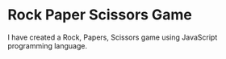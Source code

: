# Rock Paper Scissors Game
I have created a Rock, Papers, Scissors game using JavaScript programming language. 
